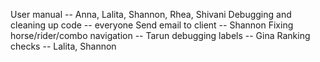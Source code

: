 User manual -- Anna, Lalita, Shannon, Rhea, Shivani
Debugging and cleaning up code -- everyone
Send email to client -- Shannon
Fixing horse/rider/combo navigation -- Tarun
debugging labels -- Gina
Ranking checks -- Lalita, Shannon
